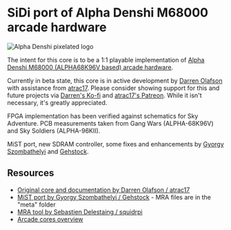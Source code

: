 # SiDi port of Alpha Denshi M68000 arcade hardware

![Alpha Denshi pixelated logo](https://live.staticflickr.com/65535/52609570799_632416f06f_o.gif)

The intent for this core is to be a 1:1 playable implementation of [Alpha Denshi M68000 (ALPHA68K96V based) arcade hardware](http://www.system16.com/hardware.php?id=884).

Currently in beta state, this core is in active development by [Darren Olafson](https://twitter.com/Darren__O) with assistance from [atrac17](https://github.com/atrac17). Please consider showing support for this and future projects via [Darren's Ko-fi](https://ko-fi.com/darreno) and [atrac17's Patreon](https://www.patreon.com/atrac17). While it isn't necessary, it's greatly appreciated.

FPGA implementation has been verified against schematics for Sky Adventure. PCB measurements taken from Gang Wars (ALPHA-68K96V) and Sky Soldiers (ALPHA-96KII).

MiST port, new SDRAM controller, some fixes and enhancements by [Gyorgy Szombathelyi](https://github.com/gyurco) and [Gehstock](https://github.com/Gehstock).

## Resources

- [Original core and documentation by Darren Olafson / atrac17](https://github.com/va7deo/alpha68k)
- [MiST port by Gyorgy Szombathelyi / Gehstock](https://github.com/Gehstock/Mist_FPGA/tree/master/Arcade_MiST/Alpha%20Densi%20M68000%20Hardware) - MRA files are in the "meta" folder
- [MRA tool by Sebastien Delestaing / squidrpi](https://github.com/mist-devel/mra-tools-c/tree/master/release) 
- [Arcade cores overview](https://github.com/ManuFerHi/SiDi-FPGA/wiki/Arcade-overview)
